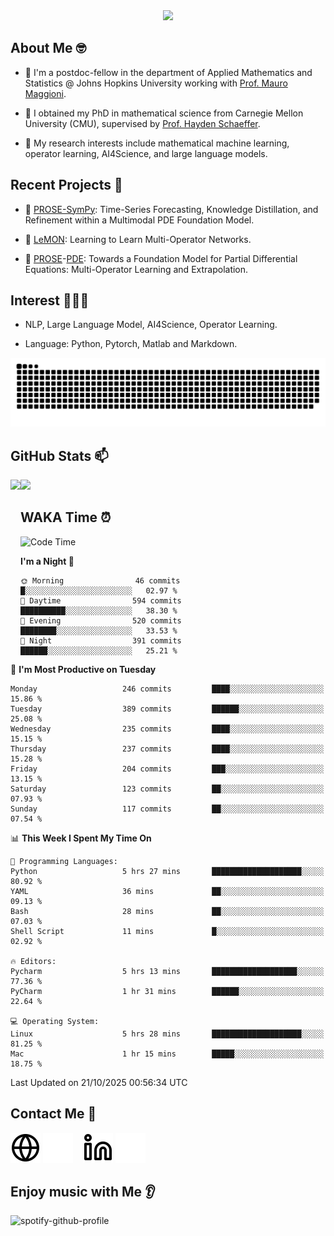 

<div align="center">
<!--   <h3>Hi there 👋, I'm Jingmin Sun (孙婧旻)</h3> -->
  <img src="https://readme-typing-svg.demolab.com?font=Inconsolata&weight=500&size=50&pause=1000&color=787062&center=true&vCenter=true&repeat=true&random=false&width=1300&height=140&lines=%E2%9C%A9+Hi+there%21+I'm+Jingmin+Sun+%E2%9C%A9;%E5%A4%A7%E5%AE%B6%F0%9F%90%92%E5%91%80+%E8%BF%99%E9%87%8C%E6%98%AF%E5%B0%8F%E5%AD%99%F0%9F%8C%83" />

</div>

## About Me 🤓 
- 👀 I'm a postdoc-fellow in the department of Applied Mathematics and Statistics @ Johns Hopkins University working with <a href="https://mauromaggioni.duckdns.org/" target="_blank">Prof. Mauro Maggioni</a>.

- 🌱 I obtained my PhD in mathematical science from Carnegie Mellon University (CMU), supervised by  <a href="https://sites.google.com/view/haydenschaeffer/" target="_blank">Prof. Hayden Schaeffer</a>.

- 💬 My research interests include mathematical machine learning, operator learning, AI4Science, and large language models.

## Recent Projects 📒
- 🔭 <a href="https://github.com/JingminSun/prose_v1" target="_blank">PROSE-SymPy</a>: Time-Series Forecasting, Knowledge Distillation, and Refinement within a Multimodal PDE Foundation Model.

- 🔭 <a href="https://github.com/JingminSun/LeMON_PROSE" target="_blank"> LeMON</a>:  Learning to Learn Multi-Operator Networks.

- 🔭 <a href="https://github.com/JingminSun/prose" target="_blank">PROSE</a>-<a href="https://github.com/JingminSun/prose_v1" target="_blank">PDE</a>: Towards a Foundation Model for Partial Differential Equations: Multi-Operator Learning and Extrapolation.
  
## Interest 👨🏽‍💻
- NLP, Large Language Model, AI4Science, Operator Learning.

- Language: Python, Pytorch, Matlab and Markdown.
<picture>
  <source media="(prefers-color-scheme: dark)" srcset="https://raw.githubusercontent.com/JingminSun/JingminSun/output/github-contribution-grid-snake-dark.svg">
  <source media="(prefers-color-scheme: light)" srcset="https://raw.githubusercontent.com/JingminSun/JingminSun/output/github-contribution-grid-snake.svg">
  <img alt="github contribution grid snake animation" src="https://raw.githubusercontent.com/JingminSun/JingminSun/output/github-contribution-grid-snake.svg">
</picture>

## GitHub Stats 📫

<div>
  <img height="170" align="left" src="https://github-readme-stats-three-nu-80.vercel.app/api?username=JingminSun&show_icons=true&theme=transparent&count_private=true&rank_icon=github&include_all_commits=true" />
  <img height="170" src="https://github-readme-stats-three-nu-80.vercel.app/api/top-langs/?username=JingminSun&hide_langs_below=1&theme=transparent&line_height=27&layout=compact&count_private=true" />
</div>

## WAKA Time ⏰

<!--START_SECTION:waka-->
![Code Time](http://img.shields.io/badge/Code%20Time-207%20hrs%2025%20mins-blue)

**I'm a Night 🦉** 

```text
🌞 Morning                46 commits          █░░░░░░░░░░░░░░░░░░░░░░░░   02.97 % 
🌆 Daytime                594 commits         ██████████░░░░░░░░░░░░░░░   38.30 % 
🌃 Evening                520 commits         ████████░░░░░░░░░░░░░░░░░   33.53 % 
🌙 Night                  391 commits         ██████░░░░░░░░░░░░░░░░░░░   25.21 % 
```
📅 **I'm Most Productive on Tuesday** 

```text
Monday                   246 commits         ████░░░░░░░░░░░░░░░░░░░░░   15.86 % 
Tuesday                  389 commits         ██████░░░░░░░░░░░░░░░░░░░   25.08 % 
Wednesday                235 commits         ████░░░░░░░░░░░░░░░░░░░░░   15.15 % 
Thursday                 237 commits         ████░░░░░░░░░░░░░░░░░░░░░   15.28 % 
Friday                   204 commits         ███░░░░░░░░░░░░░░░░░░░░░░   13.15 % 
Saturday                 123 commits         ██░░░░░░░░░░░░░░░░░░░░░░░   07.93 % 
Sunday                   117 commits         ██░░░░░░░░░░░░░░░░░░░░░░░   07.54 % 
```


📊 **This Week I Spent My Time On** 

```text
💬 Programming Languages: 
Python                   5 hrs 27 mins       ████████████████████░░░░░   80.92 % 
YAML                     36 mins             ██░░░░░░░░░░░░░░░░░░░░░░░   09.13 % 
Bash                     28 mins             ██░░░░░░░░░░░░░░░░░░░░░░░   07.03 % 
Shell Script             11 mins             █░░░░░░░░░░░░░░░░░░░░░░░░   02.92 % 

🔥 Editors: 
Pycharm                  5 hrs 13 mins       ███████████████████░░░░░░   77.36 % 
PyCharm                  1 hr 31 mins        ██████░░░░░░░░░░░░░░░░░░░   22.64 % 

💻 Operating System: 
Linux                    5 hrs 28 mins       ████████████████████░░░░░   81.25 % 
Mac                      1 hr 15 mins        █████░░░░░░░░░░░░░░░░░░░░   18.75 % 
```


 Last Updated on 21/10/2025 00:56:34 UTC
<!--END_SECTION:waka-->


## Contact Me 👯

[![website](./img/globe-light.svg)](https://jingminsun.github.io#gh-light-mode-only)
[![website](./img/globe-dark.svg)](https://jingminsun.github.io#gh-dark-mode-only)
&nbsp;&nbsp;
[![website](./img/linkedin-light.svg)](https://linkedin.com/in/jingmin-sun-529ab816b/#gh-light-mode-only)
[![website](./img/linkedin-dark.svg)](https://linkedin.com/in/jingmin-sun-529ab816b#gh-dark-mode-only)

## Enjoy music with Me 👂
![spotify-github-profile](https://spotify-github-profile.kittinanx.com/api/view?uid=316omdldpvpn3opl3jut4pxkmize&cover_image=false&theme=default&show_offline=false&background_color=121212&interchange=false)

